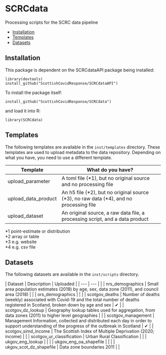 # SCRCdata

Processing scripts for the SCRC data pipeline

* [Installation](#installation)
* [Templates](#templates)
* [Datasets](#datasets)



## Installation

This package is dependent on the SCRCdataAPI package being installed:

```{r}
library(devtools)
install_github("ScottishCovidResponse/SCRCdataAPI")
```

To install the package itself:

```{r}
install_github("ScottishCovidResponse/SCRCdata")
```

and load it into R:

```{r}
library(SCRCdata)
```


## Templates

The following templates are available in the `inst/templates` directory. These templates are used to upload metadata to the data repository. Depending on what you have, you need to use a different template.

| Template                  | What do you have?                                                                            | 
| ---                       | ---                                                                                          |
| upload_parameter          | A toml file (\*1), but no original source and no processing file                             |
| upload_data_product       | An h5 file (\*2), but no original source (\*3), no raw data (\*4), and no processing file    |
| upload_dataset            | An original source, a raw data file, a processing script, and a data product                 |

\*1 point-estimate or distribution  
\*2 array or table  
\*3 e.g. website  
\*4 e.g. csv file  


## Datasets

The following datasets are available in the `inst/scripts` directory.

| Dataset                   | Description                                    | Uploaded |
| ---                       | ---                                            |          |
| nrs_demographics          | Small area population estimates (2018) by age, sex, data zone (2011), and council area (2018) |  |
| ors_demographics          |                                                |          |
| scotgov_deaths            | Number of deaths (weekly) associated with Covid-19 and the total number of deaths registered in Scotland, broken down by age and sex | ✔︎ |
| scotgov_dz_lookup         | Geography lookup tables used for aggregation, from data zones (2011) to higher level geographies |  |
| scotgov_management        | Management Information, collected and distributed each day in order to support understanding of the progress of the outbreak in Scotland | ✔︎ |
| scotgov_simd_income       | The Scottish Index of Multiple Deprivation (2020; income) |  |
| scotgov_ur_classification | Urban Rural Classification                     |          |
| ukgov_eng_lookup          |                                                |          |
| ukgov_eng_oa_shapefile    |                                                |          |
| ukgov_scot_dz_shapefile   | Data zone boundaries 2011                      |          |
